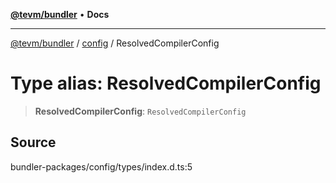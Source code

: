 [**@tevm/bundler**](../../README.md) • **Docs**

***

[@tevm/bundler](../../modules.md) / [config](../README.md) / ResolvedCompilerConfig

# Type alias: ResolvedCompilerConfig

> **ResolvedCompilerConfig**: `ResolvedCompilerConfig`

## Source

bundler-packages/config/types/index.d.ts:5
